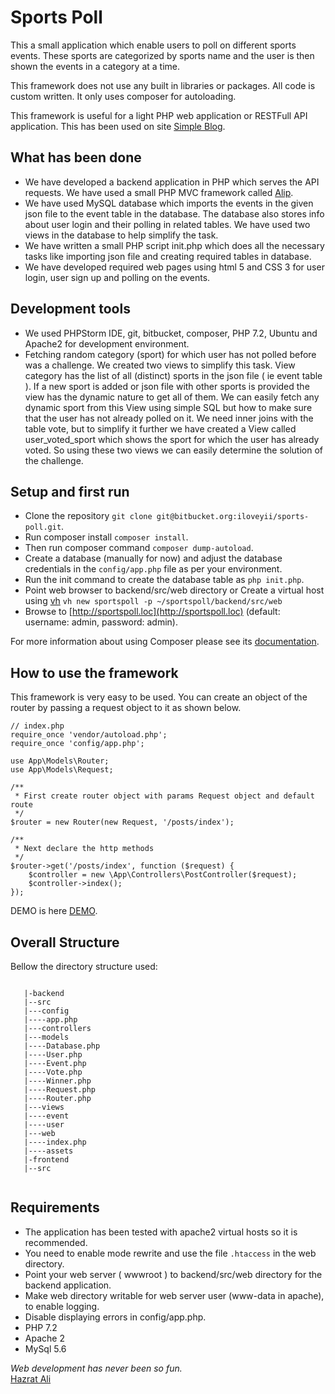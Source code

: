 Sports Poll
=======
This a small application which enable users to poll on different sports events. These sports are categorized by sports 
name and the user is then shown the events in a category at a time.

This framework does not use any built in libraries or packages. All code is custom written. It only uses composer for autoloading.

This framework is useful for a light PHP web application or RESTFull API application. This has been used on site [Simple Blog](http://alip.softhem.se).

## What has been done
   * We have developed a backend application in PHP which serves the API requests. We have used a small PHP MVC framework
     called [Alip](http://github.com/iloveyii/alip).  
   * We have used MySQL database which imports the events in the given json file to the event table in the database. 
     The database also stores info about user login and their polling in related tables. We have used two views in the
     database to help simplify the task.
   * We have written a small PHP script init.php which does all the necessary tasks like importing json file and creating
     required tables in database.
   * We have developed required web pages using html 5 and CSS 3 for user login, user sign up and polling on the events.
   
## Development tools
   * We used PHPStorm IDE, git, bitbucket, composer, PHP 7.2, Ubuntu and Apache2 for development environment.
   * Fetching random category (sport) for which user has not polled before was a challenge. We created two views to 
     simplify this task. View category has the list of all (distinct) sports in the json file ( ie event table ). 
     If a new sport is added or json file with other sports is provided the view has the dynamic nature to get all of 
     them. We can easily fetch any dynamic sport from this View using simple SQL but how to make sure that the user has
     not already polled on it. We need inner joins with the table vote, but to simplify it further we have created a 
     View called user_voted_sport which shows the sport for which the user has already voted. So using these two views
     we can easily determine the solution of the challenge.
     
## Setup and first run

  * Clone the repository `git clone git@bitbucket.org:iloveyii/sports-poll.git`.
  * Run composer install `composer install`.
  * Then run composer command `composer dump-autoload`.
  * Create a database (manually for now) and adjust the database credentials in the `config/app.php` file as per your environment.
  * Run the init command to create the database table as `php init.php`.
  * Point web browser to backend/src/web directory or Create a virtual host using [vh](http://softhem.se/tools/vh) `vh new sportspoll -p ~/sportspoll/backend/src/web`
  * Browse to [http://sportspoll.loc](http://sportspoll.loc) (default: username: admin, password: admin).
  
For more information about using Composer please see its [documentation](http://getcomposer.org/doc/).

## How to use the framework

This framework is very easy to be used. You can create an object of the router by passing a request object to it as shown below.

```
// index.php
require_once 'vendor/autoload.php';
require_once 'config/app.php';

use App\Models\Router;
use App\Models\Request;

/**
 * First create router object with params Request object and default route
 */
$router = new Router(new Request, '/posts/index');

/**
 * Next declare the http methods
 */
$router->get('/posts/index', function ($request) {
    $controller = new \App\Controllers\PostController($request);
    $controller->index();
});
```

DEMO is here [DEMO](http://sportspoll.softhem.se).

## Overall Structure

Bellow the directory structure used:

```

   |-backend
   |--src
   |---config
   |----app.php
   |---controllers
   |---models
   |----Database.php
   |----User.php
   |----Event.php
   |----Vote.php
   |----Winner.php
   |----Request.php
   |----Router.php
   |---views
   |----event
   |----user
   |---web
   |----index.php
   |----assets
   |-frontend
   |--src
   
```

## Requirements
   * The application has been tested with apache2 virtual hosts so it is recommended.
   * You need to enable mode rewrite and use the file `.htaccess` in the web directory.
   * Point your web server ( wwwroot ) to backend/src/web directory for the backend application.
   * Make web directory writable for web server user (www-data in apache), to enable logging.
   * Disable displaying errors in config/app.php.
   * PHP 7.2
   * Apache 2
   * MySql 5.6
   
<i>Web development has never been so fun.</i>  
[Hazrat Ali](http://blog.softhem.se/) 
